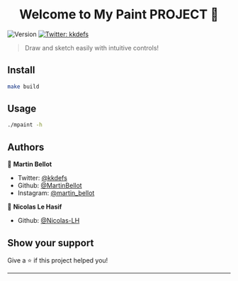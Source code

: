<h1 align="center">Welcome to My Paint PROJECT 👋</h1>
<p>
  <img alt="Version" src="https://img.shields.io/badge/version-1.2-blue.svg?cacheSeconds=2592000" />
  <a href="https://twitter.com/kkdefs" target="_blank">
    <img alt="Twitter: kkdefs" src="https://img.shields.io/twitter/follow/kkdefs.svg?style=social" />
  </a>
</p>

> Draw and sketch easily with intuitive controls!

## Install

```sh
make build
```

## Usage

```sh
./mpaint -h
```

## Authors

👤 **Martin Bellot**

* Twitter: [@kkdefs](https://twitter.com/kkdefs)
* Github: [@MartinBellot](https://github.com/MartinBellot)
* Instagram: [@martin_bellot](https://instagram.com/martin_bellot)

👤 **Nicolas Le Hasif**

* Github: [@Nicolas-LH](https://github.com/Nicolas-LH)

## Show your support

Give a ⭐️ if this project helped you!

***
